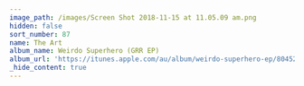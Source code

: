 ```yaml
---
image_path: /images/Screen Shot 2018-11-15 at 11.05.09 am.png
hidden: false
sort_number: 87
name: The Art
album_name: Weirdo Superhero (GRR EP)
album_url: 'https://itunes.apple.com/au/album/weirdo-superhero-ep/804528413'
_hide_content: true
---
```


